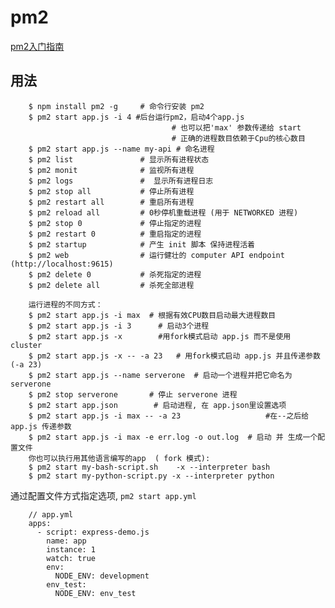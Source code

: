 pm2
===
[pm2入门指南](https://www.cnblogs.com/chyingp/p/pm2-documentation.html)

用法
---

        $ npm install pm2 -g     # 命令行安装 pm2 
        $ pm2 start app.js -i 4 #后台运行pm2，启动4个app.js 
                                        # 也可以把'max' 参数传递给 start
                                        # 正确的进程数目依赖于Cpu的核心数目
        $ pm2 start app.js --name my-api # 命名进程
        $ pm2 list               # 显示所有进程状态
        $ pm2 monit              # 监视所有进程
        $ pm2 logs               #  显示所有进程日志
        $ pm2 stop all           # 停止所有进程
        $ pm2 restart all        # 重启所有进程
        $ pm2 reload all         # 0秒停机重载进程 (用于 NETWORKED 进程)
        $ pm2 stop 0             # 停止指定的进程
        $ pm2 restart 0          # 重启指定的进程
        $ pm2 startup            # 产生 init 脚本 保持进程活着
        $ pm2 web                # 运行健壮的 computer API endpoint (http://localhost:9615)
        $ pm2 delete 0           # 杀死指定的进程
        $ pm2 delete all         # 杀死全部进程

        运行进程的不同方式：
        $ pm2 start app.js -i max  # 根据有效CPU数目启动最大进程数目
        $ pm2 start app.js -i 3      # 启动3个进程
        $ pm2 start app.js -x        #用fork模式启动 app.js 而不是使用 cluster
        $ pm2 start app.js -x -- -a 23   # 用fork模式启动 app.js 并且传递参数 (-a 23)
        $ pm2 start app.js --name serverone  # 启动一个进程并把它命名为 serverone
        $ pm2 stop serverone       # 停止 serverone 进程
        $ pm2 start app.json        # 启动进程, 在 app.json里设置选项
        $ pm2 start app.js -i max -- -a 23                   #在--之后给 app.js 传递参数
        $ pm2 start app.js -i max -e err.log -o out.log  # 启动 并 生成一个配置文件
        你也可以执行用其他语言编写的app  ( fork 模式):
        $ pm2 start my-bash-script.sh    -x --interpreter bash
        $ pm2 start my-python-script.py -x --interpreter python


通过配置文件方式指定选项,  `pm2 start app.yml`

        // app.yml
        apps:
          - script: express-demo.js
            name: app
            instance: 1
            watch: true
            env:
              NODE_ENV: development
            env_test:
              NODE_ENV: env_test